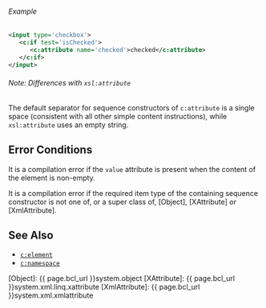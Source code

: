 
<div class="note eg" markdown="1">

###### Example
```xml
<input type='checkbox'>
   <c:if test='isChecked'>
      <c:attribute name='checked'>checked</c:attribute>
   </c:if>
</input>
```

</div>

<div class="note" markdown="1">

###### Note: Differences with `xsl:attribute`
The default separator for sequence constructors of `c:attribute` is a single space (consistent with all other simple content instructions), while `xsl:attribute` uses an empty string.

</div>

## Error Conditions

It is a compilation error if the `value` attribute is present when the content of the element is non-empty.

It is a compilation error if the required item type of the containing sequence constructor is not one of, or a super class of, [Object], [XAttribute] or [XmlAttribute].

## See Also

- [`c:element`](element.html)
- [`c:namespace`](namespace.html)

[Object]: {{ page.bcl_url }}system.object
[XAttribute]: {{ page.bcl_url }}system.xml.linq.xattribute
[XmlAttribute]: {{ page.bcl_url }}system.xml.xmlattribute
